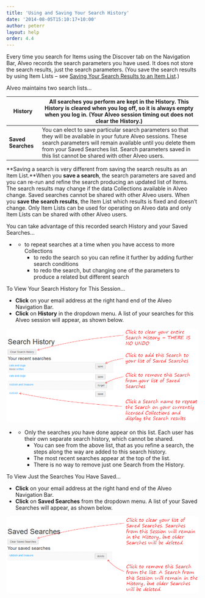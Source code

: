 ```yaml
---
title: 'Using and Saving Your Search History'
date: '2014-08-05T15:10:17+10:00'
author: peterr
layout: help
order: 4.4
---
```


Every time you search for Items using the Discover tab on the Navigation Bar, Alveo records the search parameters you have used. It does not store the search results, just the search parameters. (You save the search results by using Item Lists – see [Saving Your Search Results to an Item List](/help/discovering-and-searching-the-collections/saving-your-search-results-to-an-item-list).)

Alveo maintains two search lists…

| **History** | All searches you perform are kept in the History. This History is cleared when you log off, so it is always empty when you log in. (Your Alveo session timing out does not clear the History.) |
|---|---|
| **Saved Searches** | You can elect to save particular search parameters so that they will be available in your future Alveo sessions. These search parameters will remain available until you delete them from your Saved Searches list. Search parameters saved in this list cannot be shared with other Alveo users. |

**Saving a search is very different from saving the search results as an Item List.**When you **save a search**, the search parameters are saved and you can re-run and refine the search producing an updated list of Items. The search results may change if the data Collections available in Alveo change. Saved searches cannot be shared with other Alveo users. When you **save the search results**, the Item List which results is fixed and doesn’t change. Only Item Lists can be used for operating on Alveo data and only Item Lists can be shared with other Alveo users.





You can take advantage of this recorded search History and your Saved Searches…

- - to repeat searches at a time when you have access to more Collections
    - to redo the search so you can refine it further by adding further search conditions
    - to redo the search, but changing one of the parameters to produce a related but different search

To View Your Search History for This Session…

- **Click** on your email address at the right hand end of the Alveo Navigation Bar.
- **Click** on **History** in the dropdown menu. A list of your searches for this Alveo session will appear, as shown below.



![SearchHistory](/assets/files/2014/08/SearchHistory.png)

- - Only the searches *you* have done appear on this list. Each user has their own separate search history, which cannot be shared.
    - You can see from the above list, that as you refine a search, the steps along the way are added to this search history.
    - The most recent searches appear at the top of the list.
    - There is no way to remove just one Search from the History.

To View Just the Searches You Have Saved…

- **Click** on your email address at the right hand end of the Alveo Navigation Bar.
- **Click** on **Saved Searches** from the dropdown menu. A list of your Saved Searches will appear, as shown below.



![SavedSearches](/assets/files/2014/08/SavedSearches.png)